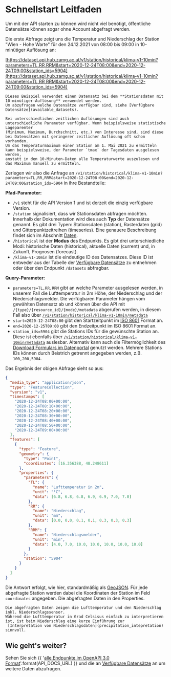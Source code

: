 # Schnellstart Leitfaden

Um mit der API starten zu können wird nicht viel benötigt, öffentliche Datensätze können sogar ohne Account abgefragt
werden.

Die erste Abfrage zeigt uns die Temperatur und Niederschlag der Station "Wien - Hohe Warte" für den 24.12.2021 von 08:00
bis 09:00 in 10-minütiger Auflösung an:

[https://dataset.api.hub.zamg.ac.at/v1/station/historical/klima-v1-10min?parameters=TL,RR,RRM&start=2020-12-24T08:00&end=2020-12-24T09:00&station_ids=5904](https://dataset.api.hub.zamg.ac.at/v1/station/historical/klima-v1-10min?parameters=TL,RR,RRM&start=2020-12-24T08:00&end=2020-12-24T09:00&station_ids=5904)

```{note}
Dieses Beispiel verwendet einen Datensatz bei dem **Stationsdaten mit 10-minütiger-Auflösung** verwendet werden.
Um abzufragen welche Datensätze verfügbar sind, siehe [Verfügbare Datensätze](available_datasets).
```

```{note}
Bei unterschiedlichen zeitlichen Auflösungen sind auch unterschiedliche Parameter verfügbar. Wenn beispielsweise statistische Lageparemter
(Minimum, Maximum, Durchschnitt, etc.) von Interesse sind, sind diese bei Datensätzen mit geringerer zeitlicher Auflösung oft schon vorhanden.
Um das Temperaturmaximum einer Station am 1. Mai 2021 zu ermitteln kann beispielsweise, der Parameter `tmax` der Tagesdaten ausgelesen werden,
anstatt in den 10-Minuten-Daten alle Temperaturwerte auszulesen und das Maximum manuell zu ermitteln.
```

Zerlegen wir also die Anfrage an
`/v1/station/historical/klima-v1-10min?parameters=TL,RR,RRM&start=2020-12-24T08:00&end=2020-12-24T09:00&station_ids=5904`
in ihre Bestandteile:

**Pfad-Parameter:**

- `/v1` steht für die API Version 1 und ist derzeit die einzig verfügbare Version.
- `/station` signalisiert, dass wir Stationsdaten abfragen möchten. Innerhalb der Dokumentation wird dies auch **Typ**
  der Datensätze genannt. Es gibt drei Typen: Stationsdaten (station), Rasterdaten (grid) und Gitterpunktzeitreihen
  (timeseries). Eine genauere Beschreibung findet sich im Abschnitt [Daten](daten.md).
- `/historical` ist der **Modus** des Endpunkts. Es gibt drei unterschiedliche Modi: historische Daten (historical),
  aktuelle Daten (current) und, in Zukunft, Prognosen (forecast).
- `/klima-v1-10min` ist die eindeutige ID des Datensatzes. Diese ID ist entweder aus der Tabelle der
  [Verfügbare Datensätze](available_datasets) zu entnehmen oder über den Endpunkt `/datasets` abfragbar.

**Query-Parameter:**

- `parameters=TL,RR,RRM` gibt an welche Parameter ausgelesen werden, in unserem Fall die Lufttemperatur in 2m Höhe, der
  Niederschlag und der Niederschlagsmelder. Die verfügbaren Parameter hängen vom gewählten Datensatz ab und können über
  die API mit `/{type}/{resource_id}/{mode}/metadata` abgerufen werden, in diesem Fall also über
  [`/v1/station/historical/klima-v1-10min/metadata`](https://dataset.api.hub.zamg.ac.at/v1/station/historical/klima-v1-10min/metadata)
- `start=2020-12-24T08:00` gibt den Startzeitpunkt im [ISO 8601](https://de.wikipedia.org/wiki/ISO_8601) Format an.
- `end=2020-12-25T09:00` gibt den Endzeitpunkt im ISO 8601 Format an.
- `station_ids=5904` gibt die Stations IDs für die gewünschte Station an. Diese ist ebenfalls über
  [`/v1/station/historical/klima-v1-10min/metadata`](https://dataset.api.hub.zamg.ac.at/v1/station/historical/klima-v1-10min/metadata)
  auslesbar. Alternativ kann auch die Filtermöglichkeit des
  [Download Formulars im Datenportal](https://dataset.api.hub.zamg.ac.at/app/station-new/historical/klima-v1-10min?anonymous=true)
  genutzt werden. Mehrere Stations IDs können durch Beistrich getrennt angegeben werden, z.B. `100,200,5904`.

Das Ergebnis der obigen Abfrage sieht so aus:

```json
{
  "media_type": "application/json",
  "type": "FeatureCollection",
  "version": "v1",
  "timestamps": [
    "2020-12-24T08:00+00:00",
    "2020-12-24T08:10+00:00",
    "2020-12-24T08:20+00:00",
    "2020-12-24T08:30+00:00",
    "2020-12-24T08:40+00:00",
    "2020-12-24T08:50+00:00",
    "2020-12-24T09:00+00:00"
  ],
  "features": [
    {
      "type": "Feature",
      "geometry": {
        "type": "Point",
        "coordinates": [16.356388, 48.248611]
      },
      "properties": {
        "parameters": {
          "TL": {
            "name": "Lufttemperatur in 2m",
            "unit": "°C",
            "data": [6.8, 6.8, 6.8, 6.9, 6.9, 7.0, 7.0]
          },
          "RR": {
            "name": "Niederschlag",
            "unit": "mm",
            "data": [0.0, 0.0, 0.1, 0.1, 0.3, 0.3, 0.3]
          },
          "RRM": {
            "name": "Niederschlagsmelder",
            "unit": "min",
            "data": [4.0, 7.0, 10.0, 10.0, 10.0, 10.0, 10.0]
          }
        },
        "station": "5904"
      }
    }
  ]
}
```

Die Antwort erfolgt, wie hier, standardmäßig als [GeoJSON](https://geojson.org). Für jede abgefragte Station werden
dabei die Koordinaten der Station im Feld `coordinates` angegeben. Die abgefragten Daten in den Properties.

```{note}
Die abgefragten Daten zeigen die Lufttemperatur und den Niederschlag inkl. Niederschlagssensor.
Während die Lufttemperatur in Grad Celsisus einfach zu interpretieren ist, ist beim Niederschlag eine kurze Einführung zur
 [Interpretation von Niederschlagsdaten](precipitation_intepretation) sinnvoll.
```

## Wie geht's weiter?

Sehen Sie sich {{ '[alle Endpunkte im OpenAPI 3.0 Format]({})'.format(API_DOCS_URL) }} und die an
[Verfügbare Datensätze](available_datasets) an um weitere Daten abzufragen.
